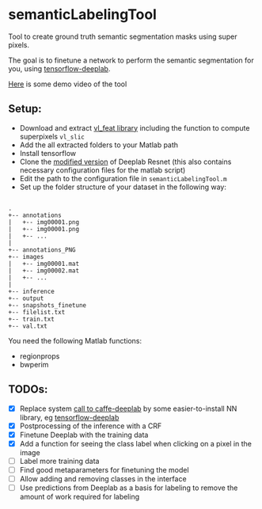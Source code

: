 # semanticLabelingTool
Tool to create ground truth semantic segmentation masks using super pixels. 

The goal is to finetune a network to perform the semantic segmentation for you,
using [tensorflow-deeplab](https://github.com/DrSleep/tensorflow-deeplab-resnet).

[Here](https://youtu.be/oycY0ZMMszI) is some demo video of the tool

## Setup:
 - Download and extract [vl_feat library](http://www.vlfeat.org/) 
   including the function to compute superpixels `vl_slic`
 - Add the all extracted folders to your Matlab path
 - Install tensorflow
 - Clone the [modified version](https://github.com/ben300694/tensorflow-deeplab-resnet) of Deeplab Resnet
   (this also contains necessary configuration files for the matlab script)
 - Edit the path to the configuration file in `semanticLabelingTool.m`
 - Set up the folder structure of your dataset in the following way:
```

.
+-- annotations
|   +-- img00001.png
|   +-- img00001.png
|   +-- ...
|
+-- annotations_PNG
+-- images
|   +-- img00001.mat
|   +-- img00002.mat
|   +-- ...
|
+-- inference
+-- output
+-- snapshots_finetune
+-- filelist.txt
+-- train.txt
+-- val.txt

```

You need the following Matlab functions:
 - regionprops
 - bwperim


## TODOs:
 - [x] Replace system [call to caffe-deeplab](https://github.com/mgarbade/semanticLabelingTool/blob/43cbde95bf7fbd802e0f25f773517d2a3956cb82/getSematicLabels.m#L1-L41) by some easier-to-install NN library, eg [tensorflow-deeplab](https://github.com/DrSleep/tensorflow-deeplab-resnet)
 - [x] Postprocessing of the inference with a CRF
 - [x] Finetune Deeplab with the training data
 - [x] Add a function for seeing the class label when clicking on a pixel in the image
 - [ ] Label more training data
 - [ ] Find good metaparameters for finetuning the model
 - [ ] Allow adding and removing classes in the interface
 - [ ] Use predictions from Deeplab as a basis for labeling to remove the amount of work required for labeling